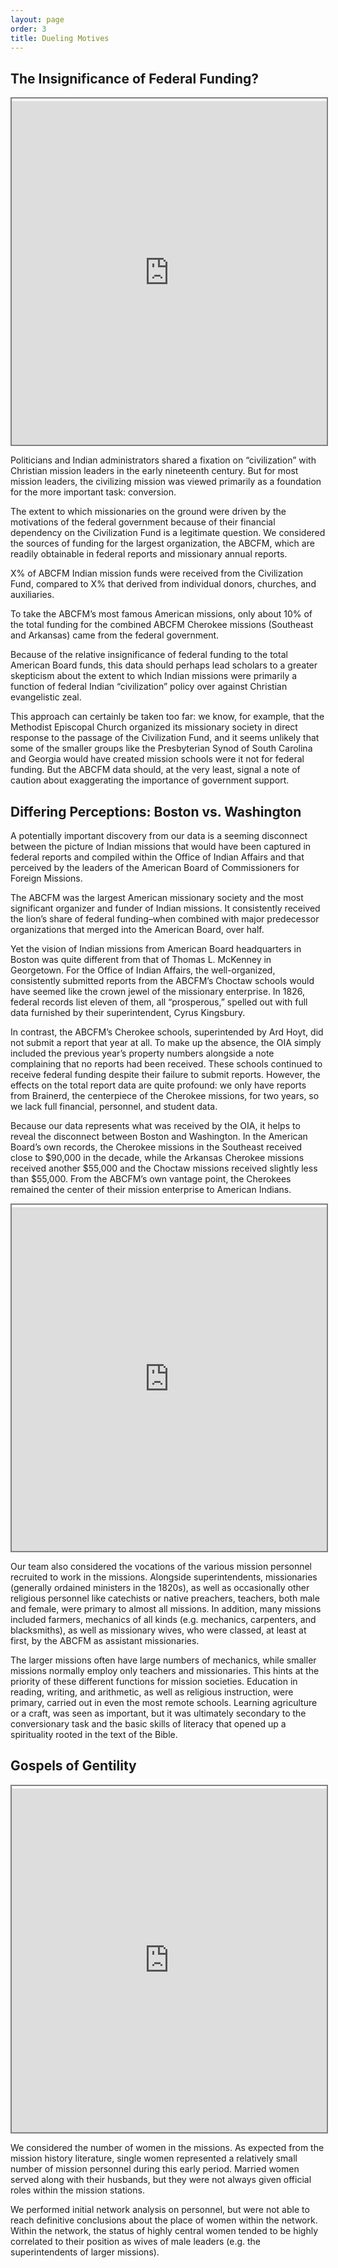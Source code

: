 ```yaml
---
layout: page
order: 3
title: Dueling Motives
---
```


## The Insignificance of Federal Funding?

<iframe title="D_fed_abcfm" width="100%" height="550" src="https://app.powerbi.com/view?r=eyJrIjoiYmI2OTJjYmYtZjI5Zi00NjNlLWI4ZWItZGRhOTU2ZDI4YmY5IiwidCI6Ijk3YTU4NTU0LTg5ZjYtNGQ1YS05ODA2LWRkMGVlMDg1ZDIzNSIsImMiOjN9" style="border:2px solid gray; padding-top: .25rem;" allowFullScreen="true"></iframe>

Politicians and Indian administrators shared a fixation on “civilization” with Christian mission leaders in the early nineteenth century. But for most mission leaders, the civilizing mission was viewed primarily as a foundation for the more important task: conversion.

The extent to which missionaries on the ground were driven by the motivations of the federal government because of their financial dependency on the Civilization Fund is a legitimate question. We considered the sources of funding for the largest organization, the ABCFM, which are readily obtainable in federal reports and missionary annual reports.

X% of ABCFM Indian mission funds were received from the Civilization Fund, compared to X% that derived from individual donors, churches, and auxiliaries.

To take the ABCFM’s most famous American missions, only about 10% of the total funding for the combined ABCFM Cherokee missions (Southeast and Arkansas) came from the federal government.

Because of the relative insignificance of federal funding to the total American Board funds, this data should perhaps lead scholars to a greater skepticism about the extent to which Indian missions were primarily a function of federal Indian “civilization” policy over against Christian evangelistic zeal.

This approach can certainly be taken too far: we know, for example, that the Methodist Episcopal Church organized its missionary society in direct response to the passage of the Civilization Fund, and it seems unlikely that some of the smaller groups like the Presbyterian Synod of South Carolina and Georgia would have created mission schools were it not for federal funding. But the ABCFM data should, at the very least, signal a note of caution about exaggerating the importance of government support.

## Differing Perceptions: Boston vs. Washington

A potentially important discovery from our data is a seeming disconnect between the picture of Indian missions that would have been captured in federal reports and compiled within the Office of Indian Affairs and that perceived by the leaders of the American Board of Commissioners for Foreign Missions.

The ABCFM was the largest American missionary society and the most significant organizer and funder of Indian missions. It consistently received the lion’s share of federal funding–when combined with major predecessor organizations that merged into the American Board, over half.

Yet the vision of Indian missions from American Board headquarters in Boston was quite different from that of Thomas L. McKenney in Georgetown. For the Office of Indian Affairs, the well-organized, consistently submitted reports from the ABCFM’s Choctaw schools would have seemed like the crown jewel of the missionary enterprise. In 1826, federal records list eleven of them, all “prosperous,” spelled out with full data furnished by their superintendent, Cyrus Kingsbury.

In contrast, the ABCFM’s Cherokee schools, superintended by Ard Hoyt, did not submit a report that year at all. To make up the absence, the OIA simply included the previous year’s property numbers alongside a note complaining that no reports had been received. These schools continued to receive federal funding despite their failure to submit reports. However, the effects on the total report data are quite profound: we only have reports from Brainerd, the centerpiece of the Cherokee missions, for two years, so we lack full financial, personnel, and student data.

Because our data represents what was received by the OIA, it helps to reveal the disconnect between Boston and Washington. In the American Board’s own records, the Cherokee missions in the Southeast received close to $90,000 in the decade, while the Arkansas Cherokee missions received another $55,000 and the Choctaw missions received slightly less than $55,000. From the ABCFM’s own vantage point, the Cherokees remained the center of their mission enterprise to American Indians.

<iframe title="E_people" width="100%" height="550" src="https://app.powerbi.com/view?r=eyJrIjoiNTU0OGU4ZWEtMThjYy00Y2UwLTk2YjAtNjAwZjNhMmNiNDIwIiwidCI6Ijk3YTU4NTU0LTg5ZjYtNGQ1YS05ODA2LWRkMGVlMDg1ZDIzNSIsImMiOjN9" style="border:2px solid gray; padding-top: .25rem;" allowFullScreen="true"></iframe>

Our team also considered the vocations of the various mission personnel recruited to work in the missions. Alongside superintendents, missionaries (generally ordained ministers in the 1820s), as well as occasionally other religious personnel like catechists or native preachers, teachers, both male and female, were primary to almost all missions. In addition, many missions included farmers, mechanics of all kinds (e.g. mechanics, carpenters, and blacksmiths), as well as missionary wives, who were classed, at least at first, by the ABCFM as assistant missionaries.

The larger missions often have large numbers of mechanics, while smaller missions normally employ only teachers and missionaries. This hints at the priority of these different functions for mission societies. Education in reading, writing, and arithmetic, as well as religious instruction, were primary, carried out in even the most remote schools. Learning agriculture or a craft, was seen as important, but it was ultimately secondary to the conversionary task and the basic skills of literacy that opened up a spirituality rooted in the text of the Bible.

## Gospels of Gentility

<iframe title="F_women" width="100%" height="550" src="https://app.powerbi.com/view?r=eyJrIjoiOTJmYzhlMjMtNWE2NC00NGRkLTlkMGItOTViZmQzMjk2MTNkIiwidCI6Ijk3YTU4NTU0LTg5ZjYtNGQ1YS05ODA2LWRkMGVlMDg1ZDIzNSIsImMiOjN9" style="border:2px solid gray; padding-top: .25rem;" allowFullScreen="true"></iframe>

We considered the number of women in the missions. As expected from the mission history literature, single women represented a relatively small number of mission personnel during this early period. Married women served along with their husbands, but they were not always given official roles within the mission stations.

We performed initial network analysis on personnel, but were not able to reach definitive conclusions about the place of women within the network. Within the network, the status of highly central women tended to be highly correlated to their position as wives of male leaders (e.g. the superintendents of larger missions).



